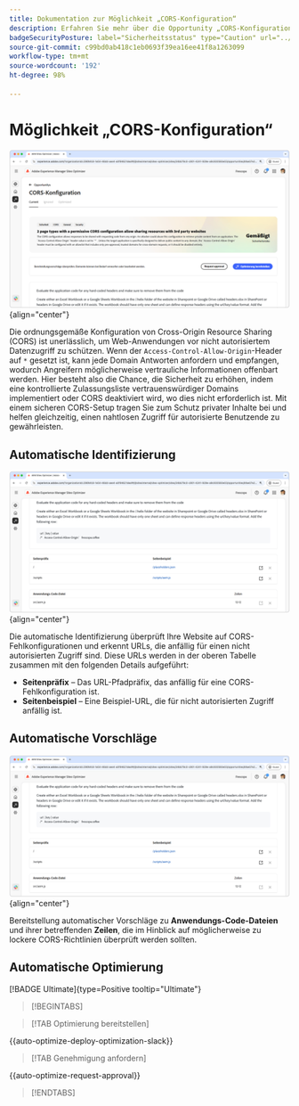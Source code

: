```yaml
---
title: Dokumentation zur Möglichkeit „CORS-Konfiguration“
description: Erfahren Sie mehr über die Opportunity „CORS-Konfiguration“ und finden Sie heraus, wie Sie Sicherheitsschwachstellen auf der Site identifizieren und beheben.
badgeSecurityPosture: label="Sicherheitsstatus" type="Caution" url="../../opportunity-types/security-posture.md" tooltip="Sicherheitsstatus"
source-git-commit: c99bd0ab418c1eb0693f39ea16ee41f8a1263099
workflow-type: tm+mt
source-wordcount: '192'
ht-degree: 98%

---
```



# Möglichkeit „CORS-Konfiguration“

![Möglichkeit „CORS-Konfiguration“](./assets/cors-configuration/hero.png){align="center"}

Die ordnungsgemäße Konfiguration von Cross-Origin Resource Sharing (CORS) ist unerlässlich, um Web-Anwendungen vor nicht autorisiertem Datenzugriff zu schützen. Wenn der `Access-Control-Allow-Origin`-Header auf `*` gesetzt ist, kann jede Domain Antworten anfordern und empfangen, wodurch Angreifern möglicherweise vertrauliche Informationen offenbart werden. Hier besteht also die Chance, die Sicherheit zu erhöhen, indem eine kontrollierte Zulassungsliste vertrauenswürdiger Domains implementiert oder CORS deaktiviert wird, wo dies nicht erforderlich ist. Mit einem sicheren CORS-Setup tragen Sie zum Schutz privater Inhalte bei und helfen gleichzeitig, einen nahtlosen Zugriff für autorisierte Benutzende zu gewährleisten.

## Automatische Identifizierung

![Automatische Identifizierung der Möglichkeit „CORS-Konfiguration“](./assets/cors-configuration/auto-identify.png){align="center"}

Die automatische Identifizierung überprüft Ihre Website auf CORS-Fehlkonfigurationen und erkennt URLs, die anfällig für einen nicht autorisierten Zugriff sind. Diese URLs werden in der oberen Tabelle zusammen mit den folgenden Details aufgeführt:

* **Seitenpräfix** – Das URL-Pfadpräfix, das anfällig für eine CORS-Fehlkonfiguration ist.
* **Seitenbeispiel** – Eine Beispiel-URL, die für nicht autorisierten Zugriff anfällig ist.

## Automatische Vorschläge

![Automatische Vorschläge für die Möglichkeit „CORS-Konfiguration“](./assets/cors-configuration/auto-suggest.png){align="center"}

Bereitstellung automatischer Vorschläge zu **Anwendungs-Code-Dateien** und ihrer betreffenden **Zeilen**, die im Hinblick auf möglicherweise zu lockere CORS-Richtlinien überprüft werden sollten.


## Automatische Optimierung

[!BADGE Ultimate]{type=Positive tooltip="Ultimate"}

>[!BEGINTABS]

>[!TAB Optimierung bereitstellen]

{{auto-optimize-deploy-optimization-slack}}

>[!TAB Genehmigung anfordern]

{{auto-optimize-request-approval}}

>[!ENDTABS]
